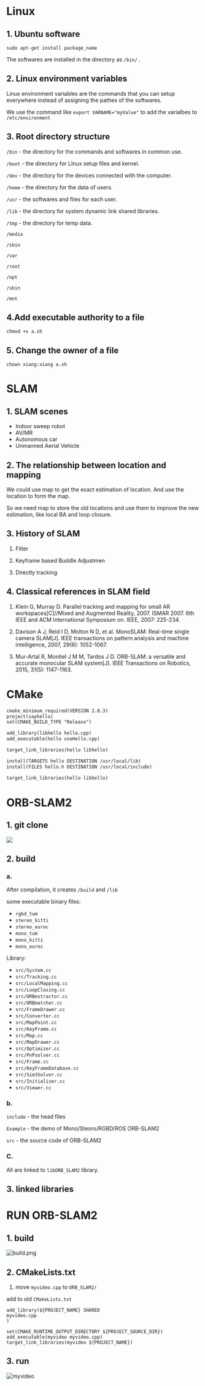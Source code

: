 # Linux
## 1. Ubuntu software
```
sudo apt-get install package_name
```

The softwares are installed in the directory as `/bin/` .


## 2. Linux environment variables
Linux environment variables are the commands that you can setup everywhere instead of assigning the pathes of the softwares.

We use the command like `export VARNAME="myValue"` to add the varialbes to `/etc/environment`

## 3. Root directory structure
`/bin` - the directory for the commands and softwares in common use.

`/boot` - the directory for LInux setup files and kernel.

`/dev` - the directory for the devices connected with the computer.

`/home` - the directory for the data of users.

`/usr` - the softwares and files for each user.

`/lib` - the directory for system dynamic link shared libraries.

`/tmp` - the directory for temp data.

`/media`

`/sbin`

`/var`

`/root`

`/opt`

`/sbin`

`/mnt`


## 4.Add executable authority to a file

`chmod +x a.sh`

## 5. Change the owner of a file
`chown xiang:xiang a.sh`
# SLAM
## 1. SLAM scenes
- Indoor sweep robot
- AV/MR
- Autonomous car
- Unmanned Aerial Vehicle


## 2. The relationship between location and mapping
We could use map to get the exact estimation of location. And use the location to form the map.

So we need map to store the old locations and use them to improve the new estimation, like local BA and loop closure.

## 3. History of SLAM

1. Filter

2. Keyframe based Buddle Adjustmen 

3. Directly tracking 


## 4. Classical references in SLAM field
1. Klein G, Murray D. Parallel tracking and mapping for small AR workspaces[C]//Mixed and Augmented Reality, 2007. ISMAR 2007. 6th IEEE and ACM International Symposium on. IEEE, 2007: 225-234.

2. Davison A J, Reid I D, Molton N D, et al. MonoSLAM: Real-time single camera SLAM[J]. IEEE transactions on pattern analysis and machine intelligence, 2007, 29(6): 1052-1067.

3. Mur-Artal R, Montiel J M M, Tardos J D. ORB-SLAM: a versatile and accurate monocular SLAM system[J]. IEEE Transactions on Robotics, 2015, 31(5): 1147-1163.

# CMake
```txt
cmake_minimum_required(VERSION 2.8.3)
project(sayhello)
set(CMAKE_BUILD_TYPE "Release")

add_library(libhello hello.cpp)
add_executable(hello useHello.cpp)

target_link_libraries(hello libhello)

install(TARGETS hello DESTINATION /usr/local/lib)
install(FILES hello.h DESTINATION /usr/local/include)

target_link_libraries(hello libhello)


```


# ORB-SLAM2
## 1. git clone 
![](/img/1_gitclone.png)

## 2. build
### a. 
After compilation, it creates `/build` and `/lib`

some executable binary files:
- `rgbd_tum`
- `stereo_kitti`
- `stereo_euroc`
- `mono_tum`
- `mono_kitti`
- `mono_euroc`

Library:
- `src/System.cc`
- `src/Tracking.cc`
- `src/LocalMapping.cc`
- `src/LoopClosing.cc`
- `src/ORBextractor.cc`
- `src/ORBmatcher.cc`
- `src/FrameDrawer.cc`
- `src/Converter.cc`
- `src/MapPoint.cc`
- `src/KeyFrame.cc`
- `src/Map.cc`
- `src/MapDrawer.cc`
- `src/Optimizer.cc`
- `src/PnPsolver.cc`
- `src/Frame.cc`
- `src/KeyFrameDatabase.cc`
- `src/Sim3Solver.cc`
- `src/Initializer.cc`
- `src/Viewer.cc`


### b.
`include` - the head files

`Example` - the demo of Mono/Steoro/RGBD/ROS ORB-SLAM2

`src` - the source code of ORB-SLAM2 


### C.

All are linked to `libORB_SLAM2` library.

## 3. linked libraries


# RUN ORB-SLAM2
## 1. build

![build.png](img/1_build.png)

## 2. CMakeLists.txt


1. move `myvideo.cpp` to `ORB_SLAM2/`

add to old  `CMakeLists.txt`

```
add_library(${PROJECT_NAME} SHARED
myvideo.cpp
)

set(CMAKE_RUNTIME_OUTPUT_DIRECTORY ${PROJECT_SOURCE_DIR})
add_executable(myvideo myvideo.cpp)
target_link_libraries(myvideo ${PROJECT_NAME})
```

## 3. run

![myvideo](img/1_run.png)

